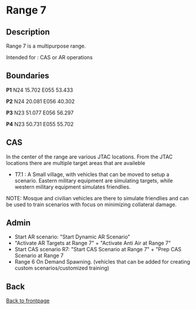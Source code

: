 # Range 7

## Description
Range 7 is a multipurpose range.

Intended for : CAS or AR operations

## Boundaries

**P1**   N24 15.702 E055 53.433

**P2**   N24 20.081 E056 40.302

**P3**   N23 51.077 E056 56.297

**P4**   N23 50.731 E055 55.702


## CAS
In the center of the range are various JTAC locations. From the JTAC locations there are multiple target areas that are availeble

- T7.1 : A Small village, with vehicles that can be moved to setup a scenario.   Eastern military equipment are simulating targets, while western military equipment simulates friendlies.



NOTE: Mosque and civilian vehicles are there to simulate friendlies and can be used to train scenarios with focus on minimizing collateral damage.

## Admin
- Start AR scenario: "Start Dynamic AR Scenario"
- "Activate AR Targets at Range 7" + "Activate Anti Air at Range 7"
- Start CAS scenario R7: "Start CAS Scenario at Range 7" + "Prep CAS Scenario at Range 7
- Range 6 On Demand Spawning.  (vehicles that can be added for creating custom scenarios/customized training)

## Back
[Back to frontpage](https://132nd-vwing.github.io/ATRM_Brief/)
